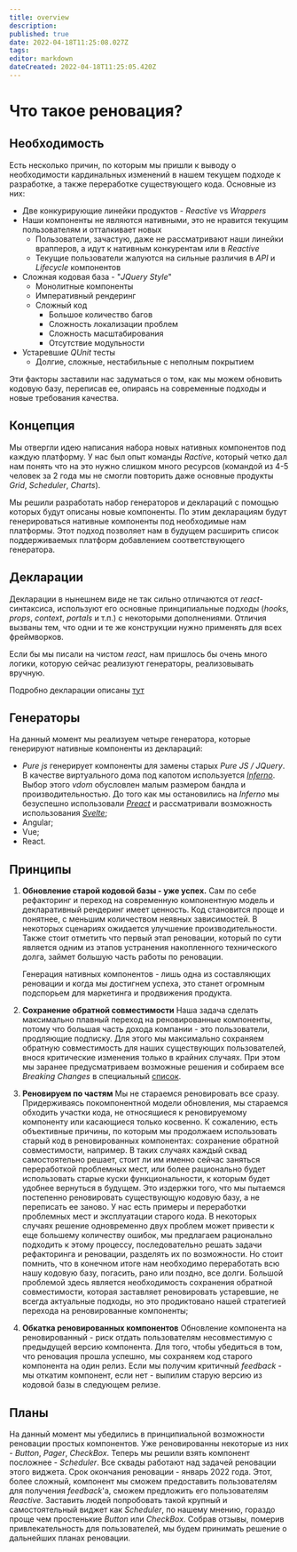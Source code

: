 ```yaml
---
title: overview
description: 
published: true
date: 2022-04-18T11:25:08.027Z
tags: 
editor: markdown
dateCreated: 2022-04-18T11:25:05.420Z
---
```


# Что такое реновация?

## Необходимость

Есть несколько причин, по которым мы пришли к выводу о необходимости кардинальных изменений в нашем текущем подходе к разработке, а также переработке существующего кода. Основные из них:

* Две конкурирующие линейки продуктов - *Reactive* vs *Wrappers*
* Наши компоненты не являются нативными, это не нравится текущим пользователям и отталкивает новых
  * Пользователи, зачастую, даже не рассматривают наши линейки врапперов, а идут к нативным конкурентам или в *Reactive*
  * Текущие пользователи жалуются на сильные различия в *API* и *Lifecycle* компонентов
* Сложная кодовая база - "*JQuery Style*"
  * Монолитные компоненты
  * Императивный рендеринг
  * Сложный код
    * Большое количество багов
    * Сложность локализации проблем
    * Сложность масштабирования
    * Отсутствие модульности
* Устаревшие *QUnit* тесты
  * Долгие, сложные, нестабильные с неполным покрытием

Эти факторы заставили нас задуматься о том, как мы можем обновить кодовую базу, переписав ее, опираясь на современные подходы и новые требования качества.

## Концепция

Мы отвергли идею написания набора новых нативных компонентов под каждую платформу. У нас был опыт команды *Ractive*, который четко дал нам понять что на это нужно слишком много ресурсов (командой из 4-5 человек за 2 года мы не смогли повторить даже основные продукты *Grid*, *Scheduler*, *Charts*).

Мы решили разработать набор генераторов и деклараций с помощью которых будут описаны новые компоненты. По этим декларациям будут генерироваться нативные компоненты под необходимые нам платформы. Этот подход позволяет нам в будущем расширить список поддерживаемых платформ добавлением соответствующего генератора.

## Декларации

Декларации в нынешнем виде не так сильно отличаются от *react*-синтаксиса, используют его основные принципиальные подходы (*hooks*, *props*, *context*, *portals* и т.п.) с некоторыми дополнениями. Отличия вызваны тем, что одни и те же конструкции нужно применять для всех фреймворков.

Если бы мы писали на чистом *react*, нам пришлось бы очень много логики, которую сейчас реализуют генераторы, реализовывать вручную.

Подробно декларации описаны [тут](howto/howto.md)

## Генераторы

На данный момент мы реализуем четыре генератора, которые генерируют нативные компоненты из деклараций:

* *Pure js* генерирует компоненты для замены старых *Pure JS / JQuery*. В качестве виртуального дома под капотом используется [*Inferno*](https://github.com/infernojs/inferno). Выбор этого *vdom* обусловлен малым размером бандла и производительностью. До того как мы остановились на *Inferno* мы безуспешно использовали [*Preact*](https://preactjs.com/) и рассматривали возможность использования [*Svelte*](https://svelte.dev/);
* Angular;
* Vue;
* React.

## Принципы

1. **Обновление старой кодовой базы - уже успех.**
   Сам по себе рефакторинг и переход на современную компонентную модель и декларативный рендеринг имеет ценность. Код становится проще и понятнее, с меньшим количеством неявных зависимостей. В некоторых сценариях ожидается улучшение производительности. Также стоит отметить что первый этап реновации, который по сути является одним из этапов устранения накопленного технического долга, займет большую часть работы по реновации.

   Генерация нативных компонентов - лишь одна из составляющих реновации и когда мы достигнем успеха, это станет огромным подспорьем для маркетинга и продвижения продукта.
2. **Сохранение обратной совместимости**
   Наша задача сделать максимально плавный переход на реновированные компоненты, потому что большая часть дохода компании - это пользователи, продляющие подписку. Для этого мы максимально сохраняем обратную совместимость для наших существующих пользователей, внося критические изменения только в крайних случаях. При этом мы заранее предусматриваем возможные решения и собираем все *Breaking Changes* в специальный [список](breaking_changes.md).
3. **Реновируем по частям**
   Мы не стараемся реновировать все сразу. Придерживаясь покомпонентной модели обновления, мы стараемся обходить участки кода, не относящиеся к реновируемому компоненту или касающиеся только косвенно. К сожалению, есть объективные причины, по которым мы продолжаем использовать старый код в реновированных компонентах: сохранение обратной совместимости, например. В таких случаях каждый сквад самостоятельно решает, стоит ли им именно сейчас заняться переработкой проблемных мест, или более рационально будет использовать старые куски функциональности, к которым будет удобнее вернуться в будущем. Это издержки того, что мы пытаемся постепенно реновировать существующую кодовую базу, а не переписать ее заново. У нас есть примеры и переработки проблемных мест и эксплуатации старого кода. В некоторых случаях решение одновременно двух проблем может привести к еще большему количеству ошибок, мы предлагаем рационально подходить к этому процессу, последовательно решать задачи рефакторинга и реновации, разделять их по возможности. Но стоит помнить, что в конечном итоге нам необходимо переработать всю нашу кодовую базу, погасить, рано или поздно, все долги. Большой проблемой здесь является необходимость сохранения обратной совместимости, которая заставляет реновировать устаревшие, не всегда актуальные подходы, но это продиктовано нашей стратегией перехода на реновированные компоненты;
4. **Обкатка реновированных компонентов**
   Обновление компонента на реновированный - риск отдать пользователям несовместимую с предыдущей версию компонента. Для того, чтобы убедиться в том, что реновация прошла успешно, мы сохраняем код старого компонента на один релиз. Если мы получим критичный *feedback* - мы откатим компонент, если нет - выпилим старую версию из кодовой базы в следующем релизе.

## Планы

На данный момент мы убедились в принципиальной возможности реновации простых компонентов. Уже реновированны некоторые из них - *Button*, *Pager*, *CheckBox*. Теперь мы решили взять компонент посложнее - *Scheduler*. Все сквады работают над задачей реновации этого виджета. Срок окончания реновации - январь 2022 года. Этот, более сложный, компонент мы сможем предоставить пользователям для получения *feedback*'а, сможем предложить его пользователям *Reactive*. Заставить людей попробовать такой крупный и самостоятельный виджет как *Scheduler*, по нашему мнению, гораздо проще чем простенькие *Button* или *CheckBox*. Собрав отзывы, померив привлекательность для пользователей, мы будем принимать решение о дальнейших планах реновации.
